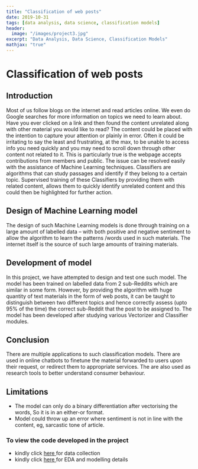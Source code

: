 ```yaml
---
title: "Classification of web posts"
date: 2019-10-31
tags: [data analysis, data science, classification models]
header:
  image: "/images/project3.jpg"
excerpt: "Data Analysis, Data Science, Classification Models"
mathjax: "true"
---
```



# Classification of web posts

## Introduction

Most of us follow blogs on the internet and read articles online. We even do Google searches for more information on topics we need to learn about. Have you ever clicked on a link and then found the content unrelated along with other material you would like to read? The content could be placed with the intention to capture your attention or plainly in error. Often it could be irritating to say the least and frustrating, at the max, to be unable to access info you need quickly and you may need to scroll down through other content not related to it. This is particularly true is the webpage accepts contributions from members and public. The issue can be resolved easily with the assistance of Machine Learning techniques. Classifiers are algorithms that can study passages and identify if they belong to a certain topic. Supervised training of these Classifiers by providing them with related content, allows them to quickly identify unrelated content and this could then be highlighted for further action.

## Design of Machine Learning model

The design of such Machine Learning models is done through training on a large amount of labelled data – with both positive and negative sentiment to allow the algorithm to learn the patterns /words used in such materials. The internet itself is the source of such large amounts of training materials.

## Development of model

In this project, we have attempted to design and test one such model. The model has been trained on labelled data from 2 sub-Reddits which are similar in some form. However, by providing the algorithm with huge quantity of text materials in the form of web posts, it can be taught to distinguish between two different topics and hence correctly assess (upto 95% of the time) the correct sub-Reddit that the post to be assigned to. The model has been developed after studying various Vectorizer and Classifier modules.

## Conclusion

There are multiple applications to such classification models. There are used in online chatbots to finetune the material forwarded to users upon their request, or redirect them to appropriate services. The are also used as research tools to better understand consumer behaviour.

## Limitations

- The model can only do a binary differentiation after vectorising the words, So it is in an either-or format.
- Model could throw up an error where sentiment is not in line with the content, eg, sarcastic tone of article.


### To view the code developed in the project
- kindly click <a href="https://github.com/BhavNike/dsi10_project3/blob/master/code/project3%20Notebook_1_getting%20data.ipynb"> here </a> for data collection
- kindly click <a href="https://github.com/BhavNike/dsi10_project3/blob/master/code/project3_Notebook2_data_cleaning_n_modelling.ipynb"> here </a> for EDA and modelling details

